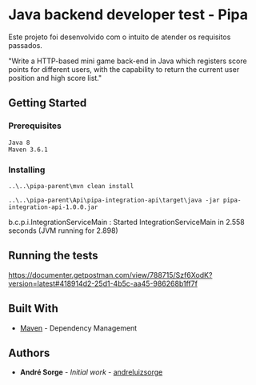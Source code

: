 # Java backend developer test - Pipa

Este projeto foi desenvolvido com o intuito de atender os requisitos passados.

"Write a HTTP-based mini game back-end in Java which registers score points for different
users, with the capability to return the current user position and high score list." 

## Getting Started

### Prerequisites


```
Java 8
Maven 3.6.1
```

### Installing

```
..\..\pipa-parent\mvn clean install
```

```
..\..\pipa-parent\Api\pipa-integration-api\target\java -jar pipa-integration-api-1.0.0.jar
```

b.c.p.i.IntegrationServiceMain           : Started IntegrationServiceMain in 2.558 seconds (JVM running for 2.898)

## Running the tests

https://documenter.getpostman.com/view/788715/Szf6XodK?version=latest#418914d2-25d1-4b5c-aa45-986268b1ff7f

## Built With

* [Maven](https://maven.apache.org/) - Dependency Management

## Authors

* **André Sorge** - *Initial work* - [andreluizsorge](https://github.com/andreluizsorge)
